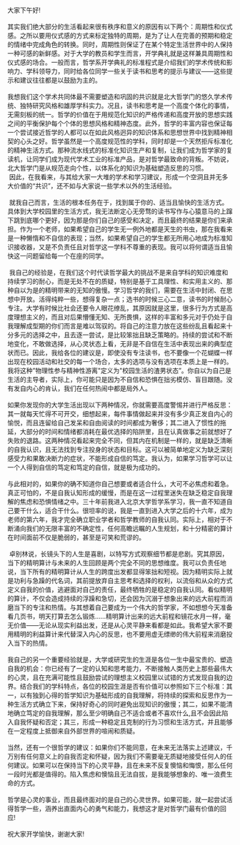 
<br>
​<br>	大家下午好!
<br>
​<br>	其实我们绝大部分的生活看起来很有秩序和意义的原因有以下两个：周期性和仪式感。之所以要用仪式感的方式来标定独特的周期，是为了让人在完善的预期和稳定的情绪中完成角色的转换。同时，周期性则保证了在某个特定生活世界中的人保持一种可感的新鲜感。对于大学的教员和学生而言，开学典礼就是这样兼具周期性和仪式感的场合。一般而言，哲学系开学典礼的标准程式是介绍我们的学术传统和影响力、学科领导力，同时给各位同学一些关于读书和思考的提示与建议——这些提示和建议往往都是以鼓励为主的。
<br>
​<br>	我想我们这个学术共同体最不需要塑造和巩固的共识就是北大哲学门的悠久学术传统、独特研究风格和雄厚学科实力。况且，读书和思考是一个高度个体化的事情，无需刻板的统一。哲学的价值在于用规范化知识的严格传递和高度开放的思想实践之间的平衡保护每个个体的思想风格和精神态度。此外，哲学的丰富内容也保证每一个尝试接近哲学的人都可以在如此风格迥异的知识体系和思想世界中找到精神相契的心头之好。哲学虽然是一个高度规范性的学科，同时却是一个天然拒斥标准化的精神生活方式。那种流水线式的标准化知识生产和复制，让我们成为哲学家的复读机，让同学们成为现代学术工业的标准产品，是对哲学最致命的背叛。不妨说，北大哲学门是从规范走向个性，以体系化的知识为基础塑造反思的习惯。
<br>
​	因此，在我看来，与其给大家一大堆的学术和学习建议，形成一个空洞且并无多大价值的“共识”，还不如与大家说一些学术以外的生活经验。
<br>
<br>​	就我自己而言，生活的根本任务在于，找到属于你的、适当且愉快的生活方式。具体到大学校园里的生活方式，我无法断定心无旁骛的读书写作与心猿意马的上蹿下跳到底哪个更好，因为那是你们自己的感受和决定，而且最终的结果是你们来承担。作为一个老师，如果希望自己的学生无一例外地都是天生的书虫，那在我看来是一种懒惰和不自信的表现；当然，如果希望自己的学生都无所用心地成为标准知识接收器，又是不负责任且对哲学这一学科不尊重的表现。我可以将何谓适当且愉快这一问题留给每一个在座的同学。
<br>
<br>​	我自己的经验是，在我们这个时代读哲学最大的挑战不是来自学科的知识难度和持续学习的耐心，而是无处不在的质疑，特别是基于工具理性、和实用主义的、那种自以为是的精明带来的无知的傲慢。学习哲学的我们，需要在生活中封闭、在思想中开放。活得纯粹一些，想得复杂一点；选书的时候三心二意，读书的时候耐心专注。大学有时候比社会还要令人眼花缭乱，其原因就是这里，很多行为方式是高度理想主义的，而且对后果懵懂无知、无所畏惧，这样的丰富和多元对于仍处于自我理解成型期的你们而言是难以驾驭的。将自己的注意力放在这些纷乱且看起来十分多元的选择之中，且去逐一尝试，是比较笨拙且缺乏策略的。持续的尝试和不断地变化，不敢做选择，从心灵状态上看，无非是不自信在生活中表现出来的典型症状而已。因此，我给各位的建议是，即使没有专注读书，也不要像一个花蝴蝶一样出现在校园活动和社交的每一个场合，太多的选项与没有选项在本质上是一样的。我将这种”物理性参与精神性游离"定义为"校园生活的渣男状态”。你自以为自己是生活的主导者，实际上，你可能只是因为不自信和恐惧在拙劣模仿、盲目跟随。没有发自内心的肯认，我们在任何热闹中都是局外人。
<br>
​<br>	如果你发现你的大学生活出现以下两种情况，你就需要高度警惕并进行严格反思：其一就每天忙得不可开交，细想起来，每件事情做起来并没有多少真正发自内心的愉悦，而且连留给自己发呆和自由阅读的时间都成为奢侈；其二进入了惯性的拖延，大部分的时间和情绪都消耗在最优选择的陷阱里，且在认真做事之前就想好了失败的退路。这两种情况看起来完全不同，但其内在机制是一样的，就是缺乏清晰的自我认识，且无法找到专注投身的状态和目标。这可以被简单地定义为缺乏深刻感受力和果敢决断力的症状，不能形成自信的笃定。我认为，如果学习哲学可以让一个人得到自信的笃定和笃定的自信，就是极为成功的。
<br>
​<br>	与此相对的，如果你的确不知道你自己想要或者适合什么，大可不必焦虑和着急。真正可怕的，不是自我认知形成的缓慢，而是在这一过程里迷失在缺乏稳定自我理解的焦虑和恐惧情绪之中。三十年前我进入北京大学哲学系学习，我一直不知道自己要干什么，适合干什么。很坦率的说，我是一直到进入大学之后的十六年，成为老师的第六年，我才完全确立职业学者和哲学教师的自我认同。实际上，相对于不断涌向我们的无限丰富的不确定性，任何高瞻远瞩的人生规划，和十分精密的算计在时间面前不仅是脆弱的，甚至是可笑和荒谬的。
<br>
<br>​	卓别林说，长镜头下的人生是喜剧，以特写方式观察细节都是悲剧。究其原因，当下的精明算计与未来的人生回顾是两个完全不同的思想维度。我可以负责任地说，当下所有的精明算计从人生的跨度出发都显得笨拙和短视。因为精明实际上就是功利与急躁的代名词，其前提放弃自主思考和选择的权利，以流俗和从众的方式定义自我的价值，逃避面对自己的责任，最终牺牲的是稳定的自我认同。看似精明的算计，不仅会造成持续的浮躁和急切，还会因为沉溺于想象出来的远大前程而消磨当下的专注和热情。与其想着自己要成为一个伟大的哲学家，不如想想今天准备看几页书，明天打算去怎么锻炼……精明算计出来的远大前程和镜花水月一样，毫无价值——无论从现实利益出发，还是从心灵平静来看都是如此。我希望大家不要用精明的利益算计来代替深入内心的反思，也不要用虚无缥缈的伟大前程来消磨投入当下的热情。
<br>
​<br>	我自己的另一个重要经验就是，大学或研究生的生涯是各位一生中最宝贵的、塑造自我的机会：你已经有了一定的认知和思考能力，不断接触人类历史上那些最伟大的心灵，且在充满可能性且鼓励尝试的理想主义校园里以试错的方式发现自我的边界。结合我们的学科特点，各位的校园生涯是否有价值可以参照如下三个标准：其一，以有独到心得的哲学知识为基础形成的自我理解，将持续的探索和反思作为一种生活方式确立下来，保持好奇心的同时避免出现知识的傲慢；其二，如果不能清地确立笃定的自我理解，那么至少明确自己不适合或者不喜欢什么,且不会因此陷入自我怀疑和否定；其三，形成一种稳定且克制的行为习惯和生活方式，并且能够在一定程度上抵御来自外部世界的喧闹和质疑。
<br>
​<br>	当然，还有一个很哲学的建议：如果你们不能同意，在未来无法落实上述建议，千万别有任何意义上的自我否定和怀疑，因为我们不需要毫无质疑地接受任何人的任何建议。如果可以在保持当下的心灵平静，且在未来不反复懊恼和悔恨，那么任何一段时光都是值得的。陷入焦虑和懊恼且无法自拔，是我能够想象的、唯一浪费生命的方式。
<br>
​<br>	哲学是心灵的事业，而且最终面对的是自己的心灵世界。如果可能，就一起尝试活得哲学一些，涵养出直面内心的勇气和能力，我想这才是对哲学门最有价值的回应!
<br>
​<br>	祝大家开学愉快，谢谢大家!



